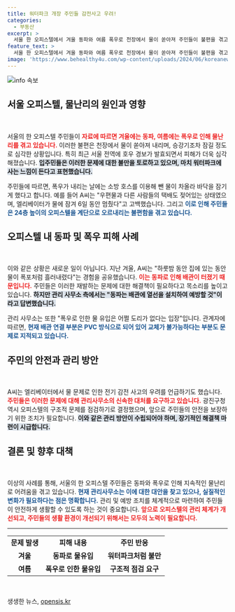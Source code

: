 ```yaml
---
title: 워터파크 개장 주민들 감전사고 우려!
categories:
  - 부동산
excerpt: >
  서울 한 오피스텔에서 겨울 동파와 여름 폭우로 천장에서 물이 쏟아져 주민들이 불편을 겪고 있습니다. 엘리베이터까지 물에 잠겨 일상 생활이 마비된 이들의 비극적인 상황, 과연 해결책은 무엇일까요? 클릭해 자세히 알아보세요!
feature_text: >
  서울 한 오피스텔에서 겨울 동파와 여름 폭우로 천장에서 물이 쏟아져 주민들이 불편을 겪고 있습니다. 엘리베이터까지 물에 잠겨 일상 생활이 마비된 이들의 비극적인 상황, 과연 해결책은 무엇일까요? 클릭해 자세히 알아보세요!
image: 'https://www.behealthy4u.com/wp-content/uploads/2024/06/koreanews.jpg'
---
```


<p><img src="https://www.behealthy4u.com/wp-content/uploads/2024/06/koreanews.jpg" alt="info 속보" /></p>

<h2 data-ke-size="size26">서울 오피스텔, 물난리의 원인과 영향</h2>

<p data-ke-size="size16">&nbsp;</p>

<p>서울의 한 오피스텔 주민들이 <b><span style="color: #ee2323;">자료에 따르면 겨울에는 동파, 여름에는 폭우로 인해 물난리를 겪고 있습니다.</span></b> 이러한 불편은 천장에서 물이 쏟아져 내리며, 승강기조차 잠길 정도로 심각한 상황입니다. 특히 최근 서울 전역에 호우 경보가 발효되면서 피해가 더욱 심각해졌습니다. <b><span style="background-color: #21538527;">입주민들은 이러한 문제에 대한 불만을 토로하고 있으며, 마치 워터파크에 사는 느낌이 든다고 표현했습니다.</span></b></p>

<p>주민들에 따르면, 폭우가 내리는 날에는 소방 호스를 이용해 뺀 물이 차올라 바닥을 잠기게 했다고 합니다. 예를 들어 A씨는 "우편물과 다른 사람들의 택배도 젖어있는 상태였으며, 엘리베이터가 물에 잠겨 6일 동안 멈췄다"고 고백했습니다. 그리고 <b><span style="color: #1a5490;">이로 인해 주민들은 24층 높이의 오피스텔을 계단으로 오르내리는 불편함을 겪고 있습니다.</span></b> </p>

<h2 data-ke-size="size26">오피스텔 내 동파 및 폭우 피해 사례</h2>

<p data-ke-size="size16">&nbsp;</p>

<p>이와 같은 상황은 새로운 일이 아닙니다. 지난 겨울, A씨는 "하룻밤 동안 집에 있는 동안 물이 폭포처럼 흘러내렸다"는 경험을 공유했습니다. <b><span style="color: #ee2323;">이는 동파로 인해 배관이 터졌기 때문입니다.</span></b> 주민들은 이러한 재발하는 문제에 대한 해결책이 필요하다고 목소리를 높이고 있습니다. <b><span style="background-color: #21538527;">하지만 관리 사무소 측에서는 "동파는 배관에 열선을 설치하여 예방할 것"이라고 답변했습니다.</span></b></p>

<p>관리 사무소는 또한 "폭우로 인한 물 유입은 어쩔 도리가 없다는 입장"입니다. 관계자에 따르면, <b><span style="color: #1a5490;">현재 배관 연결 부분은 PVC 방식으로 되어 있어 교체가 불가능하다는 부분도 문제로 지적되고 있습니다.</span></b></p>

<h2 data-ke-size="size26">주민의 안전과 관리 방안</h2>

<p data-ke-size="size16">&nbsp;</p>

<p>A씨는 엘리베이터에서 물 문제로 인한 전기 감전 사고의 우려를 언급하기도 했습니다. <b><span style="color: #ee2323;">주민들은 이러한 문제에 대해 관리사무소의 신속한 대처를 요구하고 있습니다.</span></b> 광진구청 역시 오피스텔의 구조적 문제를 점검하기로 결정했으며, 앞으로 주민들의 안전을 보장하기 위한 조치가 필요합니다. <b><span style="background-color: #21538527;">이와 같은 관리 방안이 수립되어야 하며, 장기적인 해결책 마련이 시급합니다.</span></b></p>

<h2 data-ke-size="size26">결론 및 향후 대책</h2>

<p data-ke-size="size16">&nbsp;</p>

<p>이상의 사례를 통해, 서울의 한 오피스텔 주민들은 동파와 폭우로 인해 지속적인 물난리로 어려움을 겪고 있습니다. <b><span style="color: #1a5490;">현재 관리사무소는 이에 대한 대안을 찾고 있으나, 실질적인 변화가 필요하다는 점은 명확합니다.</span></b> 관리 및 예방 조치를 체계적으로 마련하여 주민들이 안전하게 생활할 수 있도록 하는 것이 중요합니다. <b><span style="color: #ee2323;">앞으로 오피스텔의 관리 체계가 개선되고, 주민들의 생활 환경이 개선되기 위해서는 모두의 노력이 필요합니다.</span></b></p>

<hr>

<table style="width: 100%;">
    <tr>
        <td style="text-align: center; height: 17px;"><b>문제 발생</b></td>
        <td style="text-align: center; height: 17px;"><b>피해 내용</b></td>
        <td style="text-align: center; height: 17px;"><b>주민 반응</b></td>
    </tr>
    <tr>
        <td style="text-align: center; height: 17px;"><b>겨울</b></td>
        <td style="text-align: center; height: 17px;"><b>동파로 물유입</b></td>
        <td style="text-align: center; height: 17px;"><b>워터파크처럼 불만</b></td>
    </tr>
    <tr>
        <td style="text-align: center; height: 17px;"><b>여름</b></td>
        <td style="text-align: center; height: 17px;"><b>폭우로 인한 물유입</b></td>
        <td style="text-align: center; height: 17px;"><b>구조적 점검 요구</b></td>
    </tr>
</table>

<p data-ke-size="size16">&nbsp;</p>
생생한 뉴스, <a href="https://opensis.kr" rel="dofollow">opensis.kr</a>


